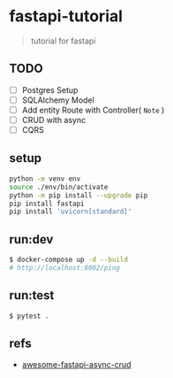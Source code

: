 # fastapi-tutorial
> tutorial for fastapi

## TODO
- [ ] Postgres Setup
- [ ] SQLAlchemy Model
- [ ] Add entity Route with Controller( `Note` )
- [ ] CRUD with async
- [ ] CQRS

## setup
```bash
python -m venv env
source ./env/bin/activate
python -m pip install --upgrade pip
pip install fastapi
pip install 'uvicorn[standard]'
```

## run:dev
```bash
$ docker-compose up -d --build
# http://localhost:8002/ping
```

## run:test
```bash
$ pytest .
```


## refs

- [awesome-fastapi-async-crud](https://testdriven.io/blog/fastapi-crud/)

